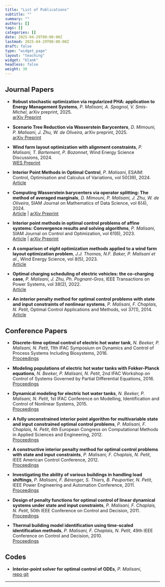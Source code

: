 ```yaml
---
title: "List of Publications"
subtitle: ""
summary: ""
authors: []
tags: []
categories: []
date: 2025-04-29T00:00:00Z  
lastmod: 2025-04-29T00:00:00Z
draft: false
type: "widget_page"
layout: "teaching"
widget: "blank"
headless: false
weight: 30
---
```


<div style="font-size: 0.9rem;">

## Journal Papers

-  **Robust stochastic optimization via regularized PHA: application to Energy Management Systems**, *P. Malisani, A. Spagnol, V. Smis-Michel*, arXiv preprint, 2025.  
  [arXiv Preprint](https://arxiv.org/abs/2411.02015)

-  **Scenario Tree Reduction via Wasserstein Barycenters**, *D. Mimouni, P. Malisani, J. Zhu, W. de Oliveira*, arXiv preprint, 2025.  
  [arXiv Preprint](https://arxiv.org/abs/2411.14477)

-  **Wind farm layout optimization with alignment constraints**, *P. Malisani, T. Bartement, P. Bozonnet*, Wind Energy Science Discussions, 2024.  
  [WES Preprint](https://wes.copernicus.org/preprints/wes-2024-118/)

-  **Interior Point Methods in Optimal Control**, *P. Malisani*, ESAIM: Control, Optimisation and Calculus of Variations, vol 50(39), 2024.  
  [Article](https://doi.org/10.1051/cocv/2024049)

-  **Computing Wasserstein barycenters via operator splitting: The method of averaged marginals**, *D. Mimouni, P. Malisani, J. Zhu, W. de Oliveira*, SIAM Journal on Mathematics of Data Science, vol 6(4), 2024.  
  [Article](https://doi.org/10.1137/23M1584228) | [arXiv Preprint](https://doi.org/10.48550/arXiv.2309.05315)

-  **Interior point methods in optimal control problems of affine systems: Convergence results and solving algorithms**, *P. Malisani*, SIAM Journal on Control and Optimization, vol 61(6), 2023.  
  [Article](https://doi.org/10.1137/23M1561233) | [arXiv Preprint](https://doi.org/10.48550/arXiv.2308.16554)

-  **A comparison of eight optimization methods applied to a wind farm layout optimization problem**, *J.J. Thomas, N.F. Baker, P. Malisani et al.*, Wind Energy Science, vol 8(5), 2023.  
  [Article](https://wes.copernicus.org/articles/8/865/2023/)

-  **Optimal charging scheduling of electric vehicles: the co-charging case**, *P. Malisani, J. Zhu, Ph. Pognant-Gros*, IEEE Transactions on Power Systems, vol 38(2), 2022.  
  [Article](https://doi.org/10.1109/TPWRS.2022.3172286)

-  **An interior penalty method for optimal control problems with state and input constraints of nonlinear systems**, *P. Malisani, F. Chaplais, N. Petit*, Optimal Control Applications and Methods, vol 37(1), 2014.  
  [Article](https://doi.org/10.1002/oca.2134)

## Conference Papers

-  **Discrete-time optimal control of electric hot water tank**, *N. Beeker, P. Malisani, N. Petit*, 11th IFAC Symposium on Dynamics and Control of Process Systems Including Biosystems, 2016.  
  [Proceedings](https://doi.org/10.1016/j.ifacol.2016.07.301)

-  **Modeling populations of electric hot water tanks with Fokker-Planck equations**, *N. Beeker, P. Malisani, N. Petit*, 2nd IFAC Workshop on Control of Systems Governed by Partial Differential Equations, 2016.  
  [Proceedings](https://doi.org/10.1016/j.ifacol.2016.07.420)

-  **Dynamical modeling for electric hot water tanks**, *N. Beeker, P. Malisani, N. Petit*, 1st IFAC Conference on Modelling, Identification and Control of Nonlinear Systems, 2015.  
  [Proceedings](https://doi.org/10.1016/j.ifacol.2015.09.163)

-  **A fully unconstrained interior point algorithm for multivariable state and input constrained optimal control problems**, *P. Malisani, F. Chaplais, N. Petit*, 6th European Congress on Computational Methods in Applied Sciences and Engineering, 2012.  
  [Proceedings](https://www.researchgate.net/publication/249962798_A_fully_unconstrained_interior_point_algorithm_for_multivariable_state_and_input_constrained_optimal_control_problems)

-  **A constructive interior penalty method for optimal control problems with state and input constraints**, *P. Malisani, F. Chaplais, N. Petit*, IEEE American Control Conference, 2012.  
  [Proceedings](https://doi.org/10.1109/ACC.2012.6315158)

-  **Investigating the ability of various buildings in handling load shiftings**, *P. Malisani, F. Bérenger, S. Thiers, B. Peuportier, N. Petit*, IEEE Power Engineering and Automation Conference, 2011.  
  [Proceedings](https://doi.org/10.1109/PEAM.2011.6134968)

-  **Design of penalty functions for optimal control of linear dynamical systems under state and input constraints**, *P. Malisani, F. Chaplais, N. Petit*, 50th IEEE Conference on Control and Decision, 2011.  
  [Proceedings](https://doi.org/10.1109/CDC.2011.6160718)

-  **Thermal building model identification using time-scaled identification methods**, *P. Malisani, F. Chaplais, N. Petit*, 49th IEEE Conference on Control and Decision, 2010.  
  [Proceedings](https://doi.org/10.1109/CDC.2010.5717975)


## Codes

-  **Interior-point solver for optimal control of ODEs**, *P. Malisani*,  
  [repo git](https://ifpen-gitlab.appcollaboratif.fr/detocs/ipm_ocp)
</div>

---